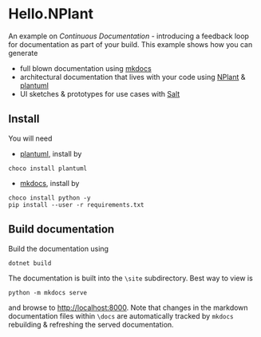 # Hello.NPlant

An example on *Continuous Documentation* - introducing a feedback loop for documentation as part of your build. This example shows how you can generate

- full blown documentation using [mkdocs](http://www.mkdocs.org/) 
- architectural documentation that lives with your code using [NPlant](https://github.com/nplant/nplant) & [plantuml](http://plantuml.com/)
- UI sketches & prototypes for use cases with [Salt](http://plantuml.com/salt.html) 

## Install 

You will need

- [plantuml](http://plantuml.sourceforge.net/), install by 
	  
```shell
choco install plantuml
```

- [mkdocs](http://www.mkdocs.org/), install by 
  
```shell      
choco install python -y
pip install --user -r requirements.txt
```

## Build documentation

Build the documentation using

```shell
dotnet build
```

The documentation is built into the `\site` subdirectory. Best way to view is

```shell
python -m mkdocs serve
```

and browse to [http://localhost:8000](http://localhost:8000). 
Note that changes in the markdown documentation files within `\docs` are automatically tracked by `mkdocs` rebuilding & refreshing the served documentation.
